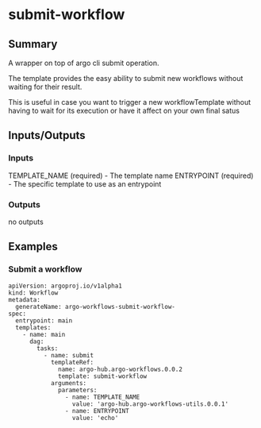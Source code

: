 # submit-workflow

## Summary
A wrapper on top of argo cli submit operation.

The template provides the easy ability to submit new workflows without waiting for their result.

This is useful in case you want to trigger a new workflowTemplate without having to wait for its execution or have it affect on your own final satus

## Inputs/Outputs

### Inputs
TEMPLATE_NAME (required) - The template name
ENTRYPOINT (required) - The specific template to use as an entrypoint

### Outputs
no outputs

## Examples

### Submit a workflow 
```
apiVersion: argoproj.io/v1alpha1
kind: Workflow
metadata:
  generateName: argo-workflows-submit-workflow-
spec:
  entrypoint: main
  templates:
    - name: main
      dag:
        tasks:
          - name: submit
            templateRef:
              name: argo-hub.argo-workflows.0.0.2
              template: submit-workflow
            arguments:
              parameters:
                - name: TEMPLATE_NAME
                  value: 'argo-hub.argo-workflows-utils.0.0.1'
                - name: ENTRYPOINT
                  value: 'echo'
```
